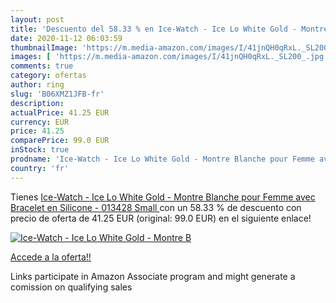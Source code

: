 ```yaml
---
layout: post
title: 'Descuento del 58.33 % en Ice-Watch - Ice Lo White Gold - Montre B'
date: 2020-11-12 06:03:59
thumbnailImage: 'https://m.media-amazon.com/images/I/41jnQH0qRxL._SL200_.jpg'
images: [ 'https://m.media-amazon.com/images/I/41jnQH0qRxL._SL200_.jpg' ]
comments: true
category: ofertas
author: ring
slug: 'B06XMZ1JFB-fr'
description:
actualPrice: 41.25 EUR
currency: EUR
price: 41.25
comparePrice: 99.0 EUR
inStock: true
prodname: 'Ice-Watch - Ice Lo White Gold - Montre Blanche pour Femme avec Bracelet en Silicone - 013428  Small '
country: 'fr'
---
```


Tienes [Ice-Watch - Ice Lo White Gold - Montre Blanche pour Femme avec Bracelet en Silicone - 013428  Small ](https://www.amazon.fr/dp/B06XMZ1JFB/?tag=tolees0d-21) con un 58.33 % de descuento con precio de oferta de 41.25 EUR (original: 99.0 EUR) en el siguiente enlace!

[![Ice-Watch - Ice Lo White Gold - Montre B](https://m.media-amazon.com/images/I/41jnQH0qRxL._SL200_.jpg)](https://www.amazon.fr/dp/B06XMZ1JFB/?tag=tolees0d-21)

[Accede a la oferta!!](https://www.amazon.fr/dp/B06XMZ1JFB/?tag=tolees0d-21)

Links participate in Amazon Associate program and might generate a comission on qualifying sales


